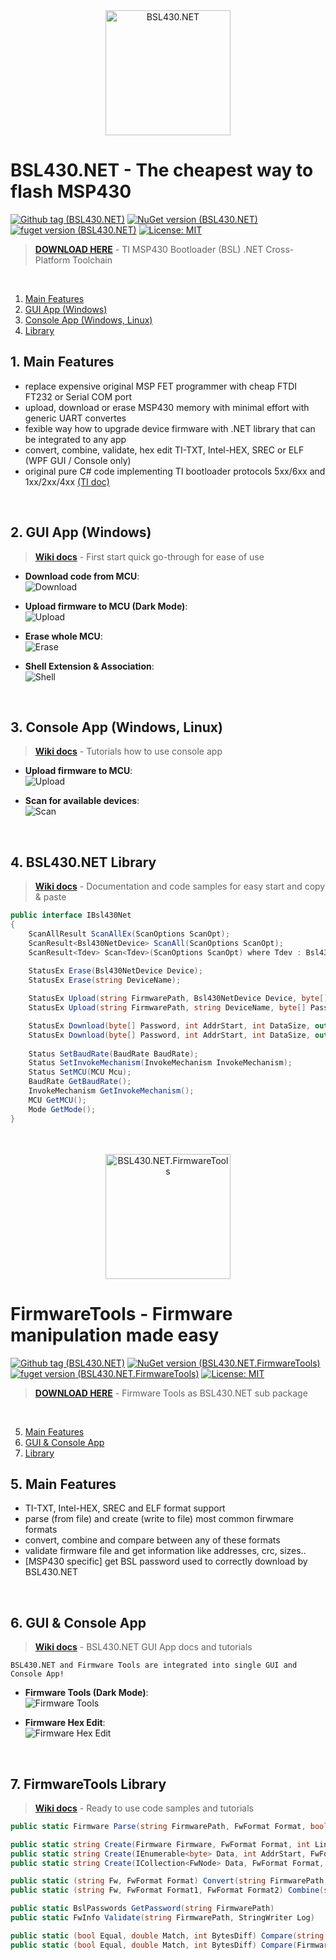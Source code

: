 <div align="center" margin="0" padding="0">
<img src="https://raw.githubusercontent.com/parezj/BSL430.NET/master/img/logo/logo2.png" alt="BSL430.NET" width="200" height="200">
</div>

# BSL430.NET - The cheapest way to flash MSP430
[![Github tag (BSL430.NET)](https://img.shields.io/github/v/release/parezj/BSL430.NET?include_prereleases&color=orange)](https://github.com/parezj/BSL430.NET/releases/latest)
[![NuGet version (BSL430.NET)](https://img.shields.io/nuget/v/BSL430.NET.svg)](https://www.nuget.org/packages/BSL430.NET/)
[![fuget version (BSL430.NET)](https://www.fuget.org/packages/BSL430.NET/badge.svg)](https://www.fuget.org/packages/BSL430.NET)
[![License: MIT](https://img.shields.io/badge/License-MIT-green.svg)](https://opensource.org/licenses/MIT)

> **[DOWNLOAD HERE](https://github.com/parezj/BSL430.NET/releases)** - TI MSP430 Bootloader (BSL) .NET Cross-Platform Toolchain 
<br>

1. [Main Features](#1-Main-Features)
2. [GUI App (Windows)](#2-GUI-App-Windows)
3. [Console App (Windows, Linux)](#3-Console-App-Windows-Linux)
4. [Library](#4-BSL430.NET-Library)

## 1. Main Features
* replace expensive original MSP FET programmer with cheap FTDI FT232 or Serial COM port
* upload, download or erase MSP430 memory with minimal effort with generic UART convertes
* fexible way how to upgrade device firmware with .NET library that can be integrated to any app
* convert, combine, validate, hex edit TI-TXT, Intel-HEX, SREC or ELF (WPF GUI / Console only)
* original pure C# code implementing TI bootloader protocols 5xx/6xx and 1xx/2xx/4xx [(TI doc)](https://raw.githubusercontent.com/parezj/BSL430.NET/master/docs/slau319z.pdf)
<br>
  
## 2. GUI App (Windows)
> **[Wiki docs](https://github.com/parezj/BSL430.NET/wiki/BSL430.NET.GUI-App)** - First start quick go-through for ease of use

- **Download code from MCU**:  
![Download](https://raw.githubusercontent.com/parezj/BSL430.NET/master/img/screenshots/wpf_gui_download2.png)

- **Upload firmware to MCU (Dark Mode)**:  
![Upload](https://raw.githubusercontent.com/parezj/BSL430.NET/master/img/screenshots/wpf_gui_upload_dark.png)

- **Erase whole MCU**:  
![Erase](https://raw.githubusercontent.com/parezj/BSL430.NET/master/img/screenshots/wpf_gui_erase.png)

- **Shell Extension & Association**:  
![Shell](https://raw.githubusercontent.com/parezj/BSL430.NET/master/img/screenshots/wpf_gui_shell_extensions.png)
<br>  
  
## 3. Console App (Windows, Linux)

> **[Wiki docs](https://github.com/parezj/BSL430.NET/wiki/BSL430.NET.Console-App)** - Tutorials how to use console app
  
- **Upload firmware to MCU**:  
![Upload](https://raw.githubusercontent.com/parezj/BSL430.NET/master/img/screenshots/console_upload.png)

- **Scan for available devices**:  
![Scan](https://raw.githubusercontent.com/parezj/BSL430.NET/master/img/screenshots/console_scan.png)
<br>  
  
## 4. BSL430.NET Library
> **[Wiki docs](https://github.com/parezj/BSL430.NET/wiki/BSL430.NET.Library)** - Documentation and code samples for easy start and copy & paste
  
```csharp
public interface IBsl430Net
{
    ScanAllResult ScanAllEx(ScanOptions ScanOpt);
    ScanResult<Bsl430NetDevice> ScanAll(ScanOptions ScanOpt);
    ScanResult<Tdev> Scan<Tdev>(ScanOptions ScanOpt) where Tdev : Bsl430NetDevice;
    
    StatusEx Erase(Bsl430NetDevice Device);
    StatusEx Erase(string DeviceName);

    StatusEx Upload(string FirmwarePath, Bsl430NetDevice Device, byte[] Password);
    StatusEx Upload(string FirmwarePath, string DeviceName, byte[] Password);

    StatusEx Download(byte[] Password, int AddrStart, int DataSize, out List<byte> Data, Bsl430NetDevice Device);
    StatusEx Download(byte[] Password, int AddrStart, int DataSize, out List<byte> Data, string DeviceName);
    
    Status SetBaudRate(BaudRate BaudRate);
    Status SetInvokeMechanism(InvokeMechanism InvokeMechanism);
    Status SetMCU(MCU Mcu);
    BaudRate GetBaudRate();
    InvokeMechanism GetInvokeMechanism();
    MCU GetMCU();
    Mode GetMode();
}
```
<br>
<br>
  
<div align="center" margin="0" padding="0">
<img src="https://raw.githubusercontent.com/parezj/BSL430.NET/master/img/logo/logo_fw.png" alt="BSL430.NET.FirmwareTools" width="200" height="200">
</div>

<h1 id="Firmware-Tools">
  FirmwareTools - Firmware manipulation made easy
</h1>

[![Github tag (BSL430.NET)](https://img.shields.io/github/v/release/parezj/BSL430.NET?include_prereleases&color=orange)](https://github.com/parezj/BSL430.NET/releases/latest)
[![NuGet version (BSL430.NET.FirmwareTools)](https://img.shields.io/nuget/v/BSL430.NET.FirmwareTools.svg)](https://www.nuget.org/packages/BSL430.NET.FirmwareTools/)
[![fuget version (BSL430.NET.FirmwareTools)](https://www.fuget.org/packages/BSL430.NET.FirmwareTools/badge.svg)](https://www.fuget.org/packages/BSL430.NET.FirmwareTools)
[![License: MIT](https://img.shields.io/badge/License-MIT-green.svg)](https://opensource.org/licenses/MIT)

> **[DOWNLOAD HERE](https://github.com/parezj/BSL430.NET/releases)** - Firmware Tools as BSL430.NET sub package
<br>  
  
5. [Main Features](#5-Main-Features)
6. [GUI  & Console App](#6-GUI---Console-App)
7. [Library](#7-FirmwareTools-Library)
  
## 5. Main Features
* TI-TXT, Intel-HEX, SREC and ELF format support
* parse (from file) and create (write to file) most common firwmare formats
* convert, combine and compare between any of these formats
* validate firmware file and get information like addresses, crc, sizes..
* [MSP430 specific] get BSL password used to correctly download by BSL430.NET

<br>  
  
## 6. GUI  & Console App
> **[Wiki docs](https://github.com/parezj/BSL430.NET/wiki/BSL430.NET.GUI-App)** - BSL430.NET GUI App docs and tutorials
  
```
BSL430.NET and Firmware Tools are integrated into single GUI and Console App!
```
  
- **Firmware Tools (Dark Mode)**:  
![Firmware Tools](https://raw.githubusercontent.com/parezj/BSL430.NET/master/img/screenshots/wpf_gui_fw_tools_dark.png)

- **Firmware Hex Edit**:  
![Firmware Hex Edit](https://raw.githubusercontent.com/parezj/BSL430.NET/master/img/screenshots/wpf_gui_fw_tools_hex_edit.png)
<br>  
  
## 7. FirmwareTools Library
> **[Wiki docs](https://github.com/parezj/BSL430.NET/wiki/BSL430.NET.FirmwareTools.Library)** - Ready to use code samples and tutorials 
  
```csharp
public static Firmware Parse(string FirmwarePath, FwFormat Format, bool FillFF,StringWriter Log)

public static string Create(Firmware Firmware, FwFormat Format, int LineLength)
public static string Create(IEnumerable<byte> Data, int AddrStart, FwFormat Format, int LineLength)
public static string Create(ICollection<FwNode> Data, FwFormat Format, int LineLength)

public static (string Fw, FwFormat Format) Convert(string FirmwarePath, FwFormat Format, bool FillFF, int LineLength)
public static (string Fw, FwFormat Format1, FwFormat Format2) Combine(string FirmwarePath1, string FirmwarePath2, FwFormat Format, bool FillFF, int LineLength)

public static BslPasswords GetPassword(string FirmwarePath)
public static FwInfo Validate(string FirmwarePath, StringWriter Log)

public static (bool Equal, double Match, int BytesDiff) Compare(string FirmwarePath1, string FirmwarePath2)
public static (bool Equal, double Match, int BytesDiff) Compare(Firmware Firmware1, Firmware Firmware2)
```
